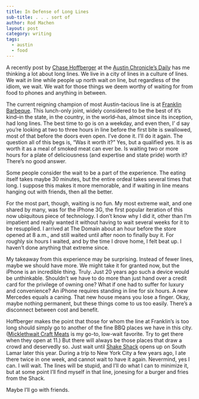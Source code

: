 ```yaml
---
title: In Defense of Long Lines
sub-title: . . . sort of
author: Rod Machen
layout: post
category: writing
tags:
  - austin
  - food
---
```


<p dir="ltr">
  A recently post by <a href="http://www.austinchronicle.com/authors/chase-hoffberger/" target="_blank">Chase Hoffberger</a> at the <a href="http://www.austinchronicle.com/daily/" target="_blank">Austin Chronicle&#8217;s Daily</a> has me thinking a lot about long lines. We live in a city of lines in a culture of lines. We wait <em>in</em> line while people up north wait <em>on</em> line, but regardless of the idiom, we wait. We wait for those things we deem worthy of waiting for from food to phones and anything in between.
</p>

The current reigning champion of most Austin-tacious line is at <a href="https://franklinbarbecue.com/" target="_blank">Franklin Barbeque</a>. This lunch-only joint, widely considered to be the best of it&#8217;s kind–in the state, in the country, in the world–has, almost since its inception, had long lines. The best time to go is on a weekday, and even then, I&#8217; d say you&#8217;re looking at two to three hours in line before the first bite is swallowed, most of that before the doors even open. I&#8217;ve done it. I&#8217;ll do it again. The question all of this begs is, &#8220;Was it worth it?&#8221; Yes, but a qualified yes. It is as worth it as a meal of smoked meat can ever be. Is waiting two or more hours for a plate of deliciousness (and expertise and state pride) worth it? There&#8217;s no good answer.<!--more-->

<p dir="ltr">
  Some people consider the wait to be a part of the experience. The eating itself takes maybe 30 minutes, but the entire ordeal takes several times that long. I suppose this makes it more memorable, and if waiting in line means hanging out with friends, then all the better.
</p>

<p dir="ltr">
  For the most part, though, waiting is no fun. My most extreme wait, and one shared by many, was for the iPhone 3G, the first popular iteration of this now ubiquitous piece of technology. I don&#8217;t know why I did it, other than I&#8217;m impatient and really wanted it without having to wait several weeks for it to be resupplied. I arrived at The Domain about an hour before the store opened at 8 a.m., and still waited until after noon to finally buy it. For roughly six hours I waited, and by the time I drove home, I felt beat up. I haven&#8217;t done anything that extreme since.
</p>

<p dir="ltr">
  My takeaway from this experience may be surprising. Instead of fewer lines, maybe we should have more. We might take it for granted now, but the iPhone is an incredible thing. Truly. Just 20 years ago such a device would be unthinkable. Shouldn&#8217;t we have to do more than just hand over a credit card for the privilege of owning one? What if one had to suffer for luxury and convenience? An iPhone requires standing in line for six hours. A new Mercedes equals a caning. That new house means you lose a finger. Okay, maybe nothing permanent, but these things come to us too easily. There&#8217;s a disconnect between cost and benefit.
</p>

<p dir="ltr">
  Hoffberger makes the point that those for whom the line at Franklin&#8217;s is too long should simply go to another of the fine BBQ places we have in this city. (<a href="http://www.craftmeats.com/" target="_blank">Micklethwait Craft Meats</a> is my go-to, low-wait favorite. Try to get there when they open at 11.) But there will always be those places that draw a crowd and deservedly so. Just wait until <a href="http://www.shakeshack.com/" target="_blank">Shake Shack</a> opens up on South Lamar later this year. During a trip to New York City a few years ago, I ate there twice in one week, and cannot wait to have it again. Nevermind, yes I can. I will wait. The lines will be stupid, and I&#8217;ll do what I can to minimize it, but at some point I&#8217;ll find myself in that line, jonesing for a burger and fries from the Shack.
</p>

<p dir="ltr">
  Maybe I&#8217;ll go with friends.
</p>
<!-- <p dir="ltr">
  <img class="alignright  wp-image-350" alt="A long line of Bowery men waiting for bread" src="http://words.rodmachen.com/wp-content/uploads/2014/02/Bowery_men_waiting_for_bread_in_bread_line_New_York_City_Bain_Collection.jpg" width="320" height="240" />
</p> -->